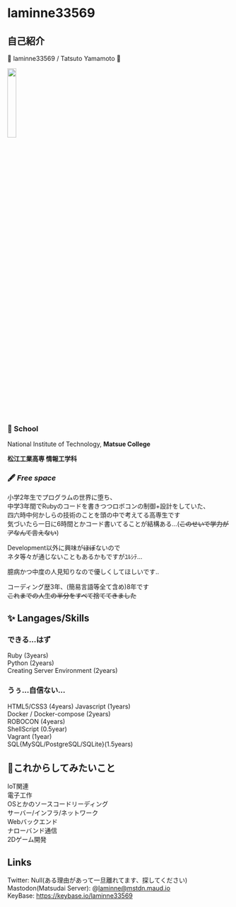 # laminne33569

## 自己紹介

🌟 laminne33569 / Tatsuto Yamamoto 🌟

<img src="https://github.com/laminne.png" width="20%">

### 🏢 School 
National Institute of Technology, **Matsue College**  

**松江工業高専 情報工学科**  

### 🖋 _Free space_  
小学2年生でプログラムの世界に堕ち、  
中学3年間でRubyのコードを書きつつロボコンの制御+設計をしていた、  
四六時中何かしらの技術のことを頭の中で考えてる高専生です  
気づいたら一日に6時間とかコード書いてることが結構ある...(~~このせいで学力がアなんて言えない~~)

Development以外に興味が~~ほぼ~~ないので  
ネタ等々が通じないこともあるかもですがﾕﾙｼﾃ...  

臆病かつ中度の人見知りなので優しくしてほしいです..

コーディング歴3年、(簡易言語等全て含め)8年です  
~~これまでの人生の半分をすべて捨ててきました~~  

## ✨ Langages/Skills  

### できる...はず
Ruby (3years)  
Python (2years)  
Creating Server Environment (2years)  

### うぅ...自信ない...
HTML5/CSS3 (4years) 
Javascript (1years)  
Docker / Docker-compose (2years)  
ROBOCON (4years)  
ShellScript (0.5year)  
Vagrant (1year)  
SQL{MySQL/PostgreSQL/SQLite}(1.5years)  

## 💭これからしてみたいこと
IoT関連  
電子工作    
OSとかのソースコードリーディング  
サーバー/インフラ/ネットワーク  
Webバックエンド  
ナローバンド通信  
2Dゲーム開発  

## Links
Twitter: Null(ある理由があって一旦離れてます、探してください)  
Mastodon(Matsudai Server): @laminne@mstdn.maud.io  
KeyBase: https://keybase.io/laminne33569  

